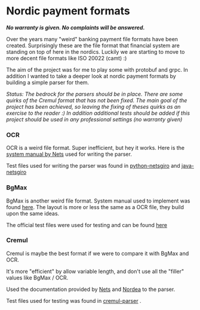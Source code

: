 # Nordic payment formats
***No warranty is given. No complaints will be answered.***

Over the years many "weird" banking payment file formats have been created. Surprisingly these are the file format that financial system are standing on top of here in the nordics. Luckily we are starting to move to more decent file formats like ISO 20022 (camt) :)

The aim of the project was for me to play some with protobuf and grpc. In addition I wanted to take a deeper look at nordic payment formats by building a simple parser for them.

_Status: The bedrock for the parsers should be in place. There are some quirks of the Cremul format that has not been fixed. The main goal of the project has been achieved, so leaving the fixing of theses quirks as an exercise to the reader :) In addition additional tests should be added if this project should be used in any professional settings (no warranty given)_

### OCR 
OCR is a weird file format. Super inefficient, but hey it works. Here is the [system manual by Nets](https://www.nets.eu/no-nb/PublishingImages/Lists/Accordion%20%20OCR%20giro/AllItems/OCR%20giro%20-%20System%20manual.pdf) used for writing the parser. 

Test files used for writing the parser was found in [python-netsgiro](https://github.com/otovo/python-netsgiro/tree/master/tests/data) and [java-netsgiro](https://github.com/Ondkloss/java-netsgiro/tree/2fd2a2f182e5d8731ce0b37191c5c128da4217e6/src/test/resources)

### BgMax
BgMax is another weird file format. System manual used to implement was found [here](https://www.bankgirot.se/globalassets/dokument/tekniska-manualer/bankgiroinbetalningar_tekniskmanual_sv.pdf). The layout is more or less the same as a OCR file, they build upon the same ideas.

The official test files were used for testing and can be found [here](https://www.bankgirot.se/tjanster/inbetalningar/bankgiro-inbetalningar/teknisk-information/)

### Cremul
Cremul is maybe the best format if we were to compare it with BgMax and OCR.

It's more "efficient" by allow variable length, and don't use all the "filler" values like BgMax / OCR.

Used the documentation provided by [Nets](https://www.nets.eu/no-nb/SiteCollectionDocuments/Egiro/Implementation%20Guidelines%20CREMUL%20(ENG).pdf) and [Nordea](https://www.nordea.no/Images/152-69443/CREMUL-implementeringsguide.pdf) to the parser.

Test files used for testing was found in [cremul-parser](https://github.com/perspilling/cremul-parser/tree/0531ecb4a30e901e51e6f81d17a2cd764ced1f0c/test/unit/files) .
